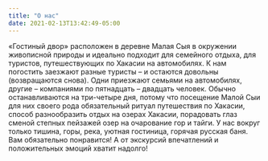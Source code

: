 ```yaml
---
title: "О нас"
date: 2021-02-13T13:42:49-05:00
---
```


«Гостиный двор» расположен в деревне Малая Сыя в окружении живописной природы и идеально подходит для семейного отдыха, для туристов, путешествующих по Хакасии на автомобилях.
К нам погостить заезжают разные туристы – и остаются довольны (возвращаются снова). Одни приезжают семьями на автомобилях, другие – компаниями по пятнадцать – двадцать человек. Обычно останавливаются на три-четыре дня, потому что посещение Малой Сыи для них своего рода обязательный ритуал путешествия по Хакасии, способ разнообразить отдых на озерах Хакасии, порадовать глаз сменой степных пейзажей озер на очарование гор и тайги. У нас вокруг только тишина, горы, река, уютная гостиница, горячая русская баня.
Вам обязательно понравится! А от экскурсий впечатлений и положительных эмоций хватит надолго!
